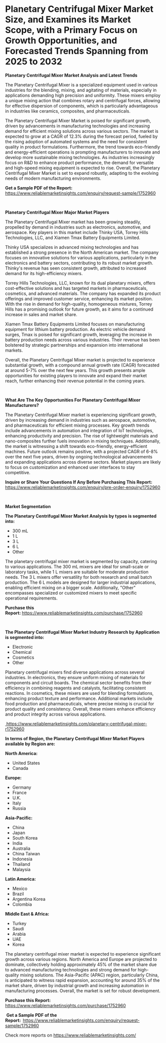 <p><h1>Planetary Centrifugal Mixer Market Size, and Examines its Market Scope, with a Primary Focus on Growth Opportunities, and Forecasted Trends Spanning from 2025 to 2032</h1></p><p><strong>Planetary Centrifugal Mixer Market Analysis and Latest Trends</strong></p>
<p><p>The Planetary Centrifugal Mixer is a specialized equipment used in various industries for the blending, mixing, and agitating of materials, especially in applications demanding high precision and uniformity. These mixers employ a unique mixing action that combines rotary and centrifugal forces, allowing for effective dispersion of components, which is particularly advantageous in industries like ceramics, composites, and pharmaceuticals.</p><p>The Planetary Centrifugal Mixer Market is poised for significant growth, driven by advancements in manufacturing technologies and increasing demand for efficient mixing solutions across various sectors. The market is expected to grow at a CAGR of 12.3% during the forecast period, fueled by the rising adoption of automated systems and the need for consistent quality in product formulations. Furthermore, the trend towards eco-friendly and energy-efficient operations is prompting manufacturers to innovate and develop more sustainable mixing technologies. As industries increasingly focus on R&D to enhance product performance, the demand for versatile and high-speed mixing equipment is expected to rise. Overall, the Planetary Centrifugal Mixer Market is set to expand robustly, adapting to the evolving needs of modern manufacturing environments.</p></p>
<p><strong>Get a Sample PDF of the Report:&nbsp;</strong> <a href="https://www.reliablemarketinsights.com/enquiry/request-sample/1752960?utm_campaign=3584&utm_medium=2&utm_source=Github&utm_content=ia&utm_term=10042025&utm_id=planetary-centrifugal-mixer">https://www.reliablemarketinsights.com/enquiry/request-sample/1752960</a></p>
<p>&nbsp;</p>
<p><strong>Planetary Centrifugal Mixer Major Market Players</strong></p>
<p><p>The Planetary Centrifugal Mixer market has been growing steadily, propelled by demand in industries such as electronics, automotive, and aerospace. Key players in this market include Thinky USA, Torrey Hills Technologies, LLC, and Xiamen Tmax Battery Equipments Limited.</p><p>Thinky USA specializes in advanced mixing technologies and has established a strong presence in the North American market. The company focuses on innovative solutions for various applications, particularly in the electronics and battery sectors, contributing to its robust market growth. Thinky's revenue has seen consistent growth, attributed to increased demand for its high-efficiency mixers.</p><p>Torrey Hills Technologies, LLC, known for its dual planetary mixers, offers cost-effective solutions and has targeted markets in pharmaceuticals, cosmetics, and advanced materials. The company has expanded its product offerings and improved customer service, enhancing its market position. With the rise in demand for high-quality, homogeneous mixtures, Torrey Hills has a promising outlook for future growth, as it aims for a continued increase in sales and market share.</p><p>Xiamen Tmax Battery Equipments Limited focuses on manufacturing equipment for lithium battery production. As electric vehicle demand surges, Tmax is poised for significant growth, leveraging the increase in battery production needs across various industries. Their revenue has been bolstered by strategic partnerships and expansion into international markets.</p><p>Overall, the Planetary Centrifugal Mixer market is projected to experience substantial growth, with a compound annual growth rate (CAGR) forecasted at around 5-7% over the next few years. This growth presents ample opportunities for existing players to innovate and expand their market reach, further enhancing their revenue potential in the coming years.</p></p>
<p>&nbsp;</p>
<p><strong>What Are The Key Opportunities For Planetary Centrifugal Mixer Manufacturers?</strong></p>
<p><p>The Planetary Centrifugal Mixer market is experiencing significant growth, driven by increasing demand in industries such as aerospace, automotive, and pharmaceuticals for efficient mixing processes. Key growth trends include advancements in automation and integration of IoT technologies, enhancing productivity and precision. The rise of lightweight materials and nano-composites further fuels innovation in mixing techniques. Additionally, the market is witnessing a shift towards eco-friendly, energy-efficient machines. Future outlook remains positive, with a projected CAGR of 6-8% over the next five years, driven by ongoing technological advancements and expanding applications across diverse sectors. Market players are likely to focus on customization and enhanced user interfaces to stay competitive.</p></p>
<p><strong>Inquire or Share Your Questions If Any Before Purchasing This Report:</strong> <a href="https://www.reliablemarketinsights.com/enquiry/pre-order-enquiry/1752960?utm_campaign=3584&utm_medium=2&utm_source=Github&utm_content=ia&utm_term=10042025&utm_id=planetary-centrifugal-mixer">https://www.reliablemarketinsights.com/enquiry/pre-order-enquiry/1752960</a></p>
<p>&nbsp;</p>
<p><strong>Market Segmentation</strong></p>
<p><strong>The Planetary Centrifugal Mixer Market Analysis by types is segmented into:</strong></p>
<p><ul><li>300 mL</li><li>1 L</li><li>3 L</li><li>6 L</li><li>Other</li></ul></p>
<p><p>The planetary centrifugal mixer market is segmented by capacity, catering to various applications. The 300 mL mixers are ideal for small-scale or laboratory tasks, while 1 L mixers are suitable for moderate production needs. The 3 L mixers offer versatility for both research and small batch production. The 6 L models are designed for larger industrial applications, enabling efficient mixing on a bigger scale. Additionally, "Other" encompasses specialized or customized mixers to meet specific operational requirements.</p></p>
<p><strong>Purchase this Report:&nbsp;</strong><a href="https://www.reliablemarketinsights.com/purchase/1752960?utm_campaign=3584&utm_medium=2&utm_source=Github&utm_content=ia&utm_term=10042025&utm_id=planetary-centrifugal-mixer">https://www.reliablemarketinsights.com/purchase/1752960</a></p>
<p>&nbsp;</p>
<p><strong>The Planetary Centrifugal Mixer Market Industry Research by Application is segmented into:</strong></p>
<p><ul><li>Electronic</li><li>Chemical</li><li>Cosmetics</li><li>Other</li></ul></p>
<p><p>Planetary centrifugal mixers find diverse applications across several industries. In electronics, they ensure uniform mixing of materials for components and circuit boards. The chemical sector benefits from their efficiency in combining reagents and catalysts, facilitating consistent reactions. In cosmetics, these mixers are used for blending formulations, enhancing product texture and performance. Additional markets include food production and pharmaceuticals, where precise mixing is crucial for product quality and consistency. Overall, these mixers enhance efficiency and product integrity across various applications.</p></p>
<p><a href="https://www.reliablemarketinsights.com/planetary-centrifugal-mixer-r1752960?utm_campaign=3584&utm_medium=2&utm_source=Github&utm_content=ia&utm_term=10042025&utm_id=planetary-centrifugal-mixer">&nbsp;https://www.reliablemarketinsights.com/planetary-centrifugal-mixer-r1752960</a></p>
<p><strong>In terms of Region, the Planetary Centrifugal Mixer Market Players available by Region are:</strong></p>
<p>
    <p> <strong> North America: </strong>
        <ul>
            <li>United States</li>
            <li>Canada</li>
        </ul>
        </p> 
    <p> <strong> Europe: </strong>
        <ul>
            <li>Germany</li>
            <li>France</li>
            <li>U.K.</li>
            <li>Italy</li>
            <li>Russia</li>
        </ul>
        </p> 
    <p> <strong> Asia-Pacific: </strong>
        <ul>
            <li>China</li>
            <li>Japan</li>
            <li>South Korea</li>
            <li>India</li>
            <li>Australia</li>
            <li>China Taiwan</li>
            <li>Indonesia</li>
            <li>Thailand</li>
            <li>Malaysia</li>
        </ul>
        </p> 
    <p> <strong> Latin America: </strong>
        <ul>
            <li>Mexico</li>
            <li>Brazil</li>
            <li>Argentina Korea</li>
            <li>Colombia</li>
        </ul>
        </p> 
    <p> <strong> Middle East & Africa: </strong>
        <ul>
            <li>Turkey</li>
            <li>Saudi</li>
            <li>Arabia</li>
            <li>UAE</li>
            <li>Korea</li>
        </ul>
    </p>
    </p>
<p><p>The planetary centrifugal mixer market is expected to experience significant growth across various regions. North America and Europe are projected to dominate, collectively holding approximately 45% of the market share due to advanced manufacturing technologies and strong demand for high-quality mixing solutions. The Asia-Pacific (APAC) region, particularly China, is anticipated to witness rapid expansion, accounting for around 35% of the market share, driven by industrial growth and increasing automation in manufacturing processes. Overall, the market is set for robust development.</p></p>
<p><strong>Purchase this Report: </strong><a href="https://www.reliablemarketinsights.com/purchase/1752960?utm_campaign=3584&utm_medium=2&utm_source=Github&utm_content=ia&utm_term=10042025&utm_id=planetary-centrifugal-mixer">https://www.reliablemarketinsights.com/purchase/1752960</a></p>
<p>&nbsp;<strong>Get a Sample PDF of the Report:&nbsp;&nbsp;</strong><a href="https://www.reliablemarketinsights.com/enquiry/request-sample/1752960?utm_campaign=3584&utm_medium=2&utm_source=Github&utm_content=ia&utm_term=10042025&utm_id=planetary-centrifugal-mixer">https://www.reliablemarketinsights.com/enquiry/request-sample/1752960</a></p>
<p><strong></strong></p>
<p>Check more reports on <a href="https://www.reliablemarketinsights.com/?utm_campaign=3584&utm_medium=2&utm_source=Github&utm_content=ia&utm_term=10042025&utm_id=planetary-centrifugal-mixer">https://www.reliablemarketinsights.com/</a></p>